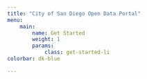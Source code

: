 ```yaml
---
title: "City of San Diego Open Data Portal"
menu:
    main:
        name: Get Started
        weight: 1
        params:
            class: get-started-li
colorbar: dk-blue

---
```


